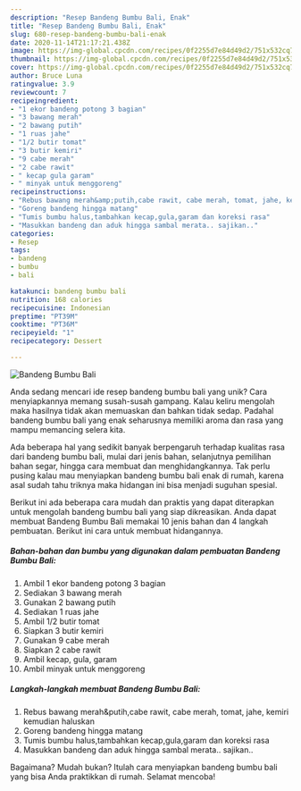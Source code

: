 ```yaml
---
description: "Resep Bandeng Bumbu Bali, Enak"
title: "Resep Bandeng Bumbu Bali, Enak"
slug: 680-resep-bandeng-bumbu-bali-enak
date: 2020-11-14T21:17:21.438Z
image: https://img-global.cpcdn.com/recipes/0f2255d7e84d49d2/751x532cq70/bandeng-bumbu-bali-foto-resep-utama.jpg
thumbnail: https://img-global.cpcdn.com/recipes/0f2255d7e84d49d2/751x532cq70/bandeng-bumbu-bali-foto-resep-utama.jpg
cover: https://img-global.cpcdn.com/recipes/0f2255d7e84d49d2/751x532cq70/bandeng-bumbu-bali-foto-resep-utama.jpg
author: Bruce Luna
ratingvalue: 3.9
reviewcount: 7
recipeingredient:
- "1 ekor bandeng potong 3 bagian"
- "3 bawang merah"
- "2 bawang putih"
- "1 ruas jahe"
- "1/2 butir tomat"
- "3 butir kemiri"
- "9 cabe merah"
- "2 cabe rawit"
- " kecap gula garam"
- " minyak untuk menggoreng"
recipeinstructions:
- "Rebus bawang merah&amp;putih,cabe rawit, cabe merah, tomat, jahe, kemiri kemudian haluskan"
- "Goreng bandeng hingga matang"
- "Tumis bumbu halus,tambahkan kecap,gula,garam dan koreksi rasa"
- "Masukkan bandeng dan aduk hingga sambal merata.. sajikan.."
categories:
- Resep
tags:
- bandeng
- bumbu
- bali

katakunci: bandeng bumbu bali 
nutrition: 168 calories
recipecuisine: Indonesian
preptime: "PT39M"
cooktime: "PT36M"
recipeyield: "1"
recipecategory: Dessert

---
```



![Bandeng Bumbu Bali](https://img-global.cpcdn.com/recipes/0f2255d7e84d49d2/751x532cq70/bandeng-bumbu-bali-foto-resep-utama.jpg)

Anda sedang mencari ide resep bandeng bumbu bali yang unik? Cara menyiapkannya memang susah-susah gampang. Kalau keliru mengolah maka hasilnya tidak akan memuaskan dan bahkan tidak sedap. Padahal bandeng bumbu bali yang enak seharusnya memiliki aroma dan rasa yang mampu memancing selera kita.

Ada beberapa hal yang sedikit banyak berpengaruh terhadap kualitas rasa dari bandeng bumbu bali, mulai dari jenis bahan, selanjutnya pemilihan bahan segar, hingga cara membuat dan menghidangkannya. Tak perlu pusing kalau mau menyiapkan bandeng bumbu bali enak di rumah, karena asal sudah tahu triknya maka hidangan ini bisa menjadi suguhan spesial.




Berikut ini ada beberapa cara mudah dan praktis yang dapat diterapkan untuk mengolah bandeng bumbu bali yang siap dikreasikan. Anda dapat membuat Bandeng Bumbu Bali memakai 10 jenis bahan dan 4 langkah pembuatan. Berikut ini cara untuk membuat hidangannya.

<!--inarticleads1-->

##### Bahan-bahan dan bumbu yang digunakan dalam pembuatan Bandeng Bumbu Bali:

1. Ambil 1 ekor bandeng potong 3 bagian
1. Sediakan 3 bawang merah
1. Gunakan 2 bawang putih
1. Sediakan 1 ruas jahe
1. Ambil 1/2 butir tomat
1. Siapkan 3 butir kemiri
1. Gunakan 9 cabe merah
1. Siapkan 2 cabe rawit
1. Ambil  kecap, gula, garam
1. Ambil  minyak untuk menggoreng




<!--inarticleads2-->

##### Langkah-langkah membuat Bandeng Bumbu Bali:

1. Rebus bawang merah&amp;putih,cabe rawit, cabe merah, tomat, jahe, kemiri kemudian haluskan
1. Goreng bandeng hingga matang
1. Tumis bumbu halus,tambahkan kecap,gula,garam dan koreksi rasa
1. Masukkan bandeng dan aduk hingga sambal merata.. sajikan..




Bagaimana? Mudah bukan? Itulah cara menyiapkan bandeng bumbu bali yang bisa Anda praktikkan di rumah. Selamat mencoba!

